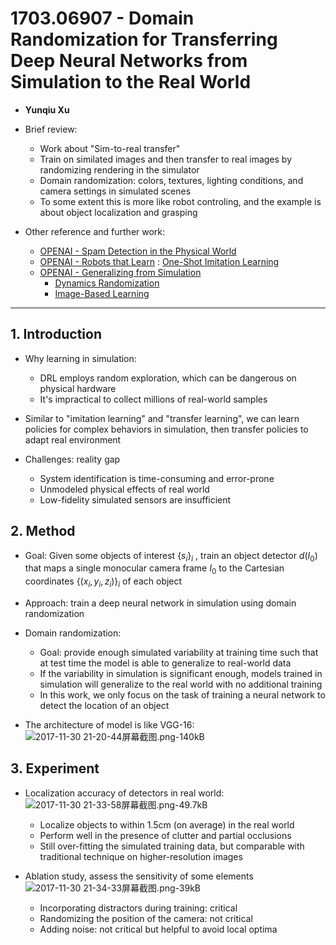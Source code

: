 ﻿# 1703.06907 - Domain Randomization for Transferring Deep Neural Networks from Simulation to the Real World

+ **Yunqiu Xu**

+ Brief review:
    + Work about "Sim-to-real transfer"
    + Train on similated images and then transfer to real images by randomizing rendering in the simulator
    + Domain randomization: colors, textures, lighting conditions, and camera settings in simulated scenes
    + To some extent this is more like robot controling, and the example is about object localization and grasping

+ Other reference and further work:
    + [OPENAI - Spam Detection in the Physical World][1]
    + [OPENAI - Robots that Learn][2] : [One-Shot Imitation Learning][3]
    + [OPENAI - Generalizing from Simulation][4]
        + [Dynamics Randomization][5]
        + [Image-Based Learning][6]
    
-----

## 1. Introduction
+ Why learning in simulation:
    + DRL employs random exploration, which can be dangerous on physical hardware
    + It's impractical to collect millions of real-world samples

+ Similar to "imitation learning" and "transfer learning", we can learn policies for complex behaviors in simulation, then transfer policies to adapt real environment

+ Challenges: reality gap
    + System identification is time-consuming and error-prone
    + Unmodeled physical effects of real world
    + Low-fidelity simulated sensors are insufficient

## 2. Method
+ Goal: Given some objects of interest $\{s_i\}_i$ , train an object detector $d(I_0)$ that maps a single monocular camera
frame $I_0$ to the Cartesian coordinates $\{(x_i , y_i , z_i )\}_i$ of each object
+ Approach: train a deep neural network in simulation using domain randomization

+ Domain randomization: 
    + Goal: provide enough simulated variability at training time such that at test time the model is able to generalize to real-world data
    + If the variability in simulation is significant enough, models trained in simulation will generalize to the real world with no additional training
    + In this work, we only focus on the task of training a neural network to detect the location of an object

+ The architecture of model is like VGG-16:
![2017-11-30 21-20-44屏幕截图.png-140kB][7]

## 3. Experiment
+ Localization accuracy of detectors in real world:
    ![2017-11-30 21-33-58屏幕截图.png-49.7kB][8]
    + Localize objects to within 1.5cm (on average) in the real world
    + Perform well in the presence of clutter and partial occlusions
    + Still over-fitting the simulated training data, but comparable with traditional technique on higher-resolution images

+ Ablation study, assess the sensitivity of some elements
    ![2017-11-30 21-34-33屏幕截图.png-39kB][9]
    + Incorporating distractors during training: critical
    + Randomizing the position of the camera: not critical
    + Adding noise: not critical but helpful to avoid local optima


  [1]: https://blog.openai.com/spam-detection-in-the-physical-world/
  [2]: https://blog.openai.com/robots-that-learn/
  [3]: https://arxiv.org/abs/1703.07326
  [4]: https://blog.openai.com/generalizing-from-simulation/
  [5]: https://arxiv.org/abs/1710.06537
  [6]: https://arxiv.org/abs/1710.06542
  [7]: http://static.zybuluo.com/VenturerXu/ho9gu7prv9hefclj30bronqi/2017-11-30%2021-20-44%E5%B1%8F%E5%B9%95%E6%88%AA%E5%9B%BE.png
  [8]: http://static.zybuluo.com/VenturerXu/4t9tmn0gen4yusiejebf2bbr/2017-11-30%2021-33-58%E5%B1%8F%E5%B9%95%E6%88%AA%E5%9B%BE.png
  [9]: http://static.zybuluo.com/VenturerXu/m4aazgldbiwuiysfry2v7ymc/2017-11-30%2021-34-33%E5%B1%8F%E5%B9%95%E6%88%AA%E5%9B%BE.png
